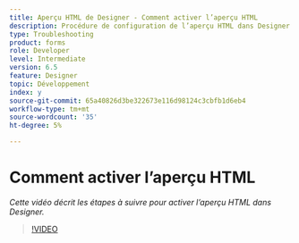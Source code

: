 ```yaml
---
title: Aperçu HTML de Designer - Comment activer l’aperçu HTML
description: Procédure de configuration de l’aperçu HTML dans Designer
type: Troubleshooting
product: forms
role: Developer
level: Intermediate
version: 6.5
feature: Designer
topic: Développement
index: y
source-git-commit: 65a40826d3be322673e116d98124c3cbfb1d6eb4
workflow-type: tm+mt
source-wordcount: '35'
ht-degree: 5%

---
```


# Comment activer l’aperçu HTML

*Cette vidéo décrit les étapes à suivre pour activer l’aperçu HTML dans Designer.*

>[!VIDEO](https://video.tv.adobe.com/v/335498?quality=9&learn=on)
